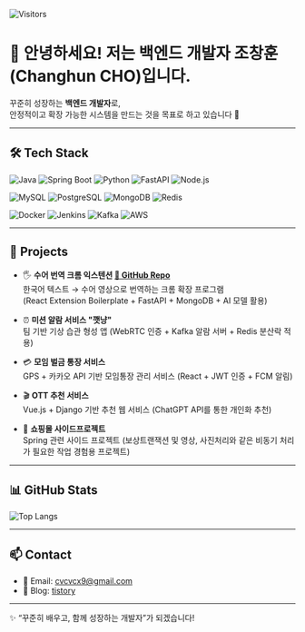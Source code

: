 <!-- 방문자 수 카운터 -->
![Visitors](https://komarev.com/ghpvc/?username=cvcvcx9&label=Profile%20Views&color=0e75b6&style=flat)

# 👋 안녕하세요! 저는 백엔드 개발자 조창훈(Changhun CHO)입니다.

꾸준히 성장하는 **백엔드 개발자**로,  
안정적이고 확장 가능한 시스템을 만드는 것을 목표로 하고 있습니다 🚀

---

## 🛠️ Tech Stack

<!-- 언어 및 기술 배지 -->
![Java](https://img.shields.io/badge/Java-007396?style=for-the-badge&logo=openjdk&logoColor=white)
![Spring Boot](https://img.shields.io/badge/Spring%20Boot-6DB33F?style=for-the-badge&logo=springboot&logoColor=white)
![Python](https://img.shields.io/badge/Python-3776AB?style=for-the-badge&logo=python&logoColor=white)
![FastAPI](https://img.shields.io/badge/FastAPI-009688?style=for-the-badge&logo=fastapi&logoColor=white)
![Node.js](https://img.shields.io/badge/Node.js-339933?style=for-the-badge&logo=node.js&logoColor=white)

![MySQL](https://img.shields.io/badge/MySQL-4479A1?style=for-the-badge&logo=mysql&logoColor=white)
![PostgreSQL](https://img.shields.io/badge/PostgreSQL-4169E1?style=for-the-badge&logo=postgresql&logoColor=white)
![MongoDB](https://img.shields.io/badge/MongoDB-47A248?style=for-the-badge&logo=mongodb&logoColor=white)
![Redis](https://img.shields.io/badge/Redis-DC382D?style=for-the-badge&logo=redis&logoColor=white)

![Docker](https://img.shields.io/badge/Docker-2496ED?style=for-the-badge&logo=docker&logoColor=white)
![Jenkins](https://img.shields.io/badge/Jenkins-D24939?style=for-the-badge&logo=jenkins&logoColor=white)
![Kafka](https://img.shields.io/badge/Kafka-231F20?style=for-the-badge&logo=apache-kafka&logoColor=white)
![AWS](https://img.shields.io/badge/AWS-232F3E?style=for-the-badge&logo=amazon-aws&logoColor=white)

---

## 🚀 Projects

- 🖐️ **수어 번역 크롬 익스텐션  [🔗 GitHub Repo](https://github.com/cvcvcx9/sonnuri)**  
  한국어 텍스트 → 수어 영상으로 번역하는 크롬 확장 프로그램  
  (React Extension Boilerplate + FastAPI + MongoDB + AI 모델 활용)
  
- ⏰ **미션 알람 서비스 "깻냥"**  
  팀 기반 기상 습관 형성 앱 (WebRTC 인증 + Kafka 알람 서버 + Redis 분산락 적용)

- 💳 **모임 벌금 통장 서비스**  
  GPS + 카카오 API 기반 모임통장 관리 서비스 (React + JWT 인증 + FCM 알림)

- 🎬 **OTT 추천 서비스**  
  Vue.js + Django 기반 추천 웹 서비스 (ChatGPT API를 통한 개인화 추천)

- 🚛 **쇼핑몰 사이드프로젝트**  
  Spring 관련 사이드 프로젝트 (보상트랜잭션 및 영상, 사진처리와 같은 비동기 처리가 필요한 작업 경험용 프로젝트)
---

## 📊 GitHub Stats

<!-- 깃허브 사용 언어 비율 -->
![Top Langs](https://github-readme-stats.vercel.app/api/top-langs/?username=cvcvcx9&layout=compact&theme=tokyonight)


---

## 📫 Contact

- 📧 Email: cvcvcx9@gmail.com  
- 📝 Blog: [tistory](https://cvcvcx9.tistory.com/)

---
✨ “꾸준히 배우고, 함께 성장하는 개발자”가 되겠습니다!
